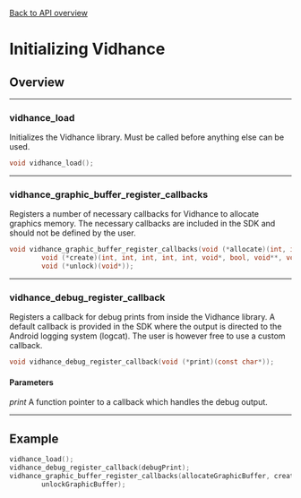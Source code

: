 
[Back to API overview](../../apireference/)
# Initializing Vidhance
## Overview
---
### vidhance_load
Initializes the Vidhance library. Must be called before anything else can be used.
``` c
void vidhance_load();
```
---
### vidhance_graphic_buffer_register_callbacks
Registers a number of necessary callbacks for Vidhance to allocate graphics memory. The necessary callbacks are included in the SDK and should not be defined by the user.
``` c
void vidhance_graphic_buffer_register_callbacks(void (*allocate)(int, int, int, int, void**, void**, int*),
		void (*create)(int, int, int, int, int, void*, bool, void**, void**), void (*free)(void*), void (*lock)(void*, bool, void**),
		void (*unlock)(void*));
```
---
### vidhance_debug_register_callback
Registers a callback for debug prints from inside the Vidhance library. A default callback is provided in the SDK where the output is directed to the Android logging system (logcat). The user is however free to use a custom callback.
``` c
void vidhance_debug_register_callback(void (*print)(const char*));
```
#### Parameters
*print* A function pointer to a callback which handles the debug output.

---
## Example
``` c
vidhance_load();
vidhance_debug_register_callback(debugPrint);
vidhance_graphic_buffer_register_callbacks(allocateGraphicBuffer, createGraphicBuffer, freeGraphicBuffer, lockGraphicBuffer,
		unlockGraphicBuffer);
```
